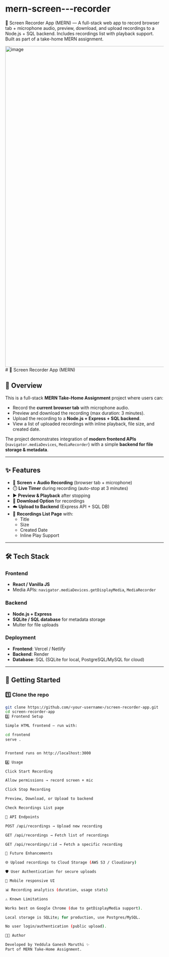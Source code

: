 # mern-screen---recorder
🎥 Screen Recorder App (MERN) — A full-stack web app to record browser tab + microphone audio, preview, download, and upload recordings to a Node.js + SQL backend. Includes recordings list with playback support. Built as part of a take-home MERN assignment.

<img width="1914" height="1016" alt="image" src="https://github.com/user-attachments/assets/41e40f50-64ca-4113-b837-0cb707ba7895" />
# 🎥 Screen Recorder App (MERN)

## 📌 Overview
This is a full-stack **MERN Take-Home Assignment** project where users can:
- Record the **current browser tab** with microphone audio.
- Preview and download the recording (max duration: 3 minutes).
- Upload the recording to a **Node.js + Express + SQL backend**.
- View a list of uploaded recordings with inline playback, file size, and created date.

The project demonstrates integration of **modern frontend APIs** (`navigator.mediaDevices`, `MediaRecorder`) with a simple **backend for file storage & metadata**.

---

## ✨ Features
- 🎥 **Screen + Audio Recording** (browser tab + microphone)
- ⏱️ **Live Timer** during recording (auto-stop at 3 minutes)
- ▶️ **Preview & Playback** after stopping
- 💾 **Download Option** for recordings
- ☁️ **Upload to Backend** (Express API + SQL DB)
- 📂 **Recordings List Page** with:
  - Title
  - Size
  - Created Date
  - Inline Play Support

---

## 🛠️ Tech Stack
### Frontend
- **React / Vanilla JS**
- Media APIs: `navigator.mediaDevices.getDisplayMedia`, `MediaRecorder`

### Backend
- **Node.js + Express**
- **SQLite / SQL database** for metadata storage
- Multer for file uploads

### Deployment
- **Frontend**: Vercel / Netlify
- **Backend**: Render
- **Database**: SQL (SQLite for local, PostgreSQL/MySQL for cloud)

---

## 🚀 Getting Started

### 1️⃣ Clone the repo
```bash
git clone https://github.com/<your-username>/screen-recorder-app.git
cd screen-recorder-app
3️⃣ Frontend Setup

Simple HTML frontend — run with:

cd frontend
serve .


Frontend runs on http://localhost:3000

4️⃣ Usage

Click Start Recording

Allow permissions → record screen + mic

Click Stop Recording

Preview, Download, or Upload to backend

Check Recordings List page

📂 API Endpoints

POST /api/recordings → Upload new recording

GET /api/recordings → Fetch list of recordings

GET /api/recordings/:id → Fetch a specific recording

🔮 Future Enhancements

🌐 Upload recordings to Cloud Storage (AWS S3 / Cloudinary)

🛡️ User Authentication for secure uploads

📱 Mobile responsive UI

📊 Recording analytics (duration, usage stats)

⚠️ Known Limitations

Works best on Google Chrome (due to getDisplayMedia support).

Local storage is SQLite; for production, use Postgres/MySQL.

No user login/authentication (public upload).

👨‍💻 Author

Developed by Yeddula Ganesh Maruthi ✨
Part of MERN Take-Home Assignment.
